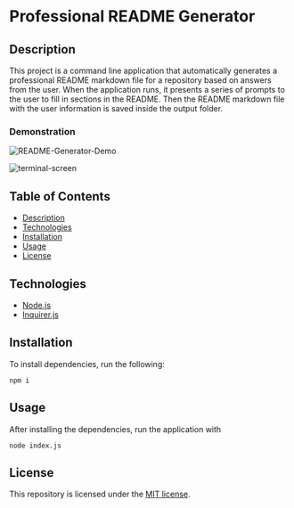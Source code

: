# Professional README Generator

## Description

This project is a command line application that automatically generates a professional README markdown file for a repository based on answers from the user. When the application runs, it presents a series of prompts to the user to fill in sections in the README. Then the README markdown file with the user information is saved inside the output folder.

### Demonstration

![README-Generator-Demo](https://ibb.co/9yJxWWv)

![terminal-screen](https://i.ibb.co/0s5fYQN/Screen-Shot-2022-01-17-at-1-27-32-PM.png)

## Table of Contents

* [Description](#description)
* [Technologies](#technologies)
* [Installation](#installation)
* [Usage](#usage)
* [License](#license)

## Technologies

* [Node.js](https://nodejs.org/)
* [Inquirer.js](https://www.npmjs.com/package/inquirer)

## Installation

To install dependencies, run the following:

`
npm i
`

## Usage

After installing the dependencies, run the application with 

`
node index.js
`

## License

This repository is licensed under the [MIT license](./LICENSE).
